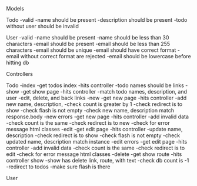 Models

Todo
-valid
-name should be present
-description should be present
-todo without user should be invalid

User
-valid
-name should be present
-name should be less than 30 characters
-email should be present
-email should be less than 255 characters
-email should be unique
-email should have correct format
-email without correct format are rejected
-email should be lowercase before hitting db

Controllers

Todo
-index
  -get todos index
  -hits controller
  -todo names should be links
-show
  -get show page
  -hits controller
  -match todo names, description, and user
  -edit, delete, and back links
-new
  -get new page
  -hits controller
  -add new name, description, 
  -check count is greater by 1
  -check redirect is to show
  -check flash is not empty
  -check new name, description match response.body
-new errors
  -get new page
  -hits controller
  -add invalid data
  -check count is the same
  -check redirect is to new
  -check for error message html classes
-edit
  -get edit page
  -hits controller
  -update name, description
  -check redirect is to show
  -check flash is not empty
  -check updated name, description match instance
-edit errors
  -get edit page
  -hits controller
  -add invalid data
  -check count is the same
  -check redirect is to edit
  -check for error message html classes
-delete
  -get show route
  -hits controller show
  -show has delete link, route,  with text
  -check db count is -1
  -redirect to todos
  -make sure flash is there


User